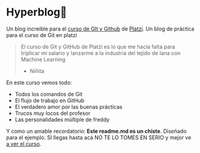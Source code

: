 # Hyperblog💚
Un blog increible para el [curso de GIt y Github](https://platzi.com/cursos/git-github/ "curso de GIt y Github") de [Platzi](https://platzi.com/ "Platzi").
Un blog de práctica para el curso de Git en platzi

>El curso de Git y GitHub de Platzi es lo que me hacía falta para triplicar mi salario y lanzarme a la industria del tejido de lana con Machine Learning
> * Niñita

En este curso vemos todo:
* Todos los comandos de Git
* El flujo de trabajo en GitHub
* El verdadero amor por las buenas prácticas
* Trucos muy locos del profesor
* Las personalidades múltiple de freddy

Y como un amable recordatorio: **Este readme.md es un chiste**. Diseñado para el ejemplo. SI llegas hasta acá NO TE LO TOMES EN SERIO y mejor ve [a ver el curso](https://platzi.com/cursos/git-github/ "a ver el curso").